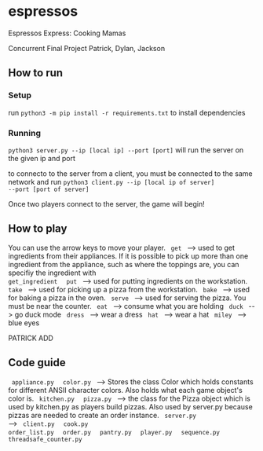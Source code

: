# espressos
Espressos Express: Cooking Mamas

Concurrent Final Project
Patrick, Dylan, Jackson

## How to run
### Setup
run <code>python3 -m pip install -r requirements.txt</code> to install 
dependencies

### Running
<code>python3 server.py --ip [local ip] --port [port]</code>
will run the server on the given ip and port

to connecto to the server from a client, you must be connected to the same
network and run
<code>python3 client.py --ip [local ip of server] --port [port of server] 
</code>

Once two players connect to the server, the game will begin!

## How to play
You can use the arrow keys to move your player.
<code> get </code> --> used to get ingredients from 
their appliances. If it is possible to pick up more than one 
ingredient from the appliance, such as where the toppings are,
you can specifiy the ingredient with <code> get_ingredient </code>
<code> put </code> --> used for putting ingredients
on the workstation.
<code> take </code> --> used for picking up a pizza from
the workstation.
<code> bake </code> --> used for baking a pizza in the oven.
<code> serve </code> --> used for serving the pizza. You
must be near the counter.
<code> eat </code> --> consume what you are holding
<code> duck </code> --> go duck mode
<code> dress </code> --> wear a dress
<code> hat </code> --> wear a hat
<code> miley </code> --> blue eyes


PATRICK ADD 
## Code guide
<code> appliance.py </code>
<code> color.py </code> --> Stores the class Color which holds constants for 
different ANSII character colors. Also holds what each game object's color is.
<code> kitchen.py </code>
<code> pizza.py </code> --> the class for the Pizza object which is used by
kitchen.py as players build pizzas. Also used by server.py because pizzas
are needed to create an order instance.
<code> server.py </code> --> 
<code> client.py </code>
<code> cook.py </code>
<code> order_list.py </code>
<code> order.py </code>
<code> pantry.py </code>
<code> player.py </code>
<code> sequence.py </code>
<code> threadsafe_counter.py </code>

